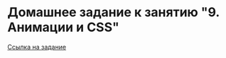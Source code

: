 # Домашнее задание к занятию "9. Анимации и CSS"

[Ссылка на задание](https://github.com/netology-code/ahj-homeworks/tree/video/anim)

